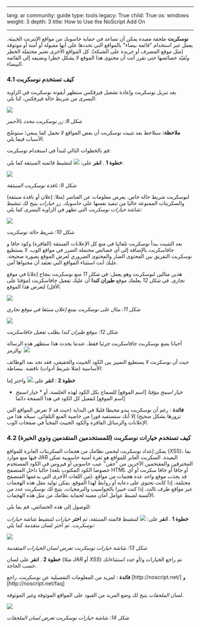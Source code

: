 

---

lang: ar
community: guide
type: tools
legacy: True
child: True
os: windows
weight: 3
depth: 3
title: How to Use the NoScript Add On

---

<p><b>نوسكربت</b> ملحقة مفيدة يمكن أن تساعد في حماية حاسوبك من مواقع الإنترنت الخبيثة. يعمل عبر استخدام "قائمة بيضاء" بالمواقع التي تحددها على أنها مقبولة أو آمنة أو موثوقة (مثل موقع المصرف أو جريدة على الشبكة). كل المواقع الأخرى تعتبر محتملة الخطر وتُقيّد خصائصها حتى تقرر أنت أن محتوى هذا الموقع لا يشكل خطرا وتضيفه إلى القائمة البيضاء.</p>

<h3>4.1 كيف تستخدم نوسكربت</h3>

<p>بعد تنزيل نوسكربت وإعادة تشغيل فيرفكس ستظهر أيقونة نوسكربت في الزاوية اليسرى من شريط حالة فيرفكس، كنا يلي:</p>

<p><img src="/sites/securitybkp.ngoinabox.org/files/u5/firefox-ar/20.png" /></p>

<p><i>شكل 8: زر نوسكربت محدد بالأحمر</i></p>

<p><b>ملاحظة:</b> ستلاحظ بعد تثبيت نوسكربت أن بعض المواقع لا تحمل كما ينبغي؛ ستوضّح الأسباب فيما يلي.</p>

<p>قم بالخطوات التالي لتبدأ في استخدام نوسكربت:</p>

<p><b>خطوة 1</b> . <b>انقر</b> على: <img src="/sites/securitybkp.ngoinabox.org/files/u5/firefox-ar/21.png" /> لتنشيط قائمته المنبثقة كما يلي:</p>

<p><img src="/sites/securitybkp.ngoinabox.org/files/u5/firefox-ar/22.png" /></p>

<p><i>شكل 9: نافذة نوسكربت المنبثقة</i></p>

<p>لنوسكربت شريط حالة خاص. يعرض معلومات عن العناصر (مثلا: إعلان أو نافذة منبثقة) والسكربتات الممنوعة حاليا من تنفيذ نفسها على حاسوبك. زر <i>خيارات</i> يتيح لك تنشيط شاشة <i>خيارات نوسكربت</i> التي تظهر في الزاوية اليسرى كما يلي:</p>

<p><img src="/sites/securitybkp.ngoinabox.org/files/u5/firefox-ar/23.png" /></p>

<p><i>شكل 10: شريط حالة نوسكربت</i></p>

<p>بعد التثبيت يبدأ نوسكربت تلقائيا في منع كل الإعلانات المنبثقة (القافزة) وكود جافا و جافاسكربت بالإضافة إلى أي خصائص محتملة الضرر في مواقع الوب. لا يستطيع نوسكربت التفريق بين المحتوى الضار والمحتوى الضروري لعرض الموقع بصورة صحيحة. عليك أنت استثناء المواقع التي تعتقد أن محتواها آمن.</p>

<p>هذين مثالين لنوسكربت وهو يعمل: في <i>شكل 11</i> منع نوسكربت بنجاح إعلانا في موقع تجاري. في <i>شكل 12</i> يعلمك موقع <b>طيران كندا</b> أن عليك تفعيل جافاسكربت (مؤقتا على الأقل) لتعرض هذا الموقع.</p>

<p><img src="/sites/securitybkp.ngoinabox.org/files/u5/firefox-ar/27.png" /></p>

<p><i>شكل 11: مثال على نوسكربت يمنع إعلان منبثقا في موقع تجاري</i></p>

<p><img src="/sites/securitybkp.ngoinabox.org/files/u5/firefox-ar/26.png" /></p>

<p><i>شكل 12: موقع طيران كندا يطلب تفعيل جافاسكربت</i></p>

<p>أحيانا يمنع نوسكربت جافاسكربت جزئيا فقط. عندما يحدث هذا ستظهر هذه الرسالة والرمز: <img src="/sites/securitybkp.ngoinabox.org/files/u5/firefox-ar/28.png" /></p>

<p>حيث أن نوسكربت لا يستطيع التمييز بين الكود الخبيث والحقيقي، فقد تجد بعد الوظائف الأساسية (مثلا شريط أدوات) ناقصة. ببساطة:</p>

<p><b>خطوة 2</b> : <b>انقر</b> على <img src="/sites/securitybkp.ngoinabox.org/files/u5/firefox-ar/24.png" /> واختر إما</p>

<ul>
	<li>خيار <i>اسمح مؤقتا</i> [اسم الموقع] للسماح بكل الكود لهذه الجلسة، أو * خيار <i>اسمح</i> [اسم الموقع] لتفعيل كل الكود في هذا الصفحة دائما</li>
</ul>

<p><b>فائدة</b> : رغم أن نوسكربت يبدو محبطا قليلا في البداية (حيث قد لا تعرض المواقع التي تزورها بشكل صحيح) إلا أنك ستستفيد فورا من خاصية المنع التلقائي. سيحُد هذا من الإعلانات والرسائل القافزة والكود الخبيث المخبأ في صفحات الوب.</p>

<h3>4.2 كيف تستخدم خيارات نوسكربت (للمستخدمين المتقدمين وذوي الخبرة)</h3>

<p>يمكن إعداد نوسكربت ليحمي نظامك من هجمات السكربتات العابرة للمواقع (XSS)، بما فيها منع موارد JAR البعيدة. السكربت العابر للمواقع هو ثغرة أمنية حاسوبية تمكن المخترقين والمقتحمين الآخرين من "حقن" عيب حاسوبي أو فيروس في الكود المستخدم حاليا داخل المتصفح (خصوصا الكود المكتوب بلغة HTML أو جافا أو جافا سكربت أو أي من اللغات الأخرى التي يدعمها المتصفح). قد يجذب موقع واحد عدة هجمات من مواقع مختلفة، إذا كانت تحتوي على دعاية أو روابط لهذا الموقع. يمكن توليد مقل هذه الهجمات عبر مواقع طرف ثالث. إذا كنت خبيرا بالحواسيب والبرمجيات، يتيح لك نوسكربت عدد من الألسنة لضبط عوامل أمان معينة لحماية نظامك من مثل هذه الهجمات.</p>

<p>للوصول إلى هذه الخصائص، قم بما يلي:</p>

<p><b>خطوة 1</b> . <b>انقر</b> على: <img src="/sites/securitybkp.ngoinabox.org/files/u5/firefox-ar/21.png" /> لتنشيط قائمته المنبثقة، ثم <b>اختر</b> <i>خيارات</i> لتنشيط شاشة <i>خيارات نوسكربت</i>. ثم اختر لسان <i>متقدمة</i> كما يلي:</p>

<p><img src="/sites/securitybkp.ngoinabox.org/files/u5/firefox-ar/25.png" /></p>

<p><i>شكل 13: شاشة خيارات نوسكربت تعرض لسان الخيارات المتقدمة</i></p>

<p><b>خطوة 2</b> . <b>انقر</b> على لسان (مثلا <i>JAR</i> أو <i>XSS</i>) ثم راجع الخيارات و/أو حدد استثناءاتك حسب الحاجة.</p>

<p><b>فائدة</b> : لمزيد من المعلومات التفصيلية عن نوسكربت، راجع [http://noscript.net/] و [http://noscript.net/faq]</p>

<p>لسان <i>الملحقات</i> يتيح لك وضع المزيد من القيود على المواقع الموثوقة وغير الموثوقة.</p>

<p><img src="/sites/securitybkp.ngoinabox.org/files/u5/firefox-ar/29.png" /></p>

<p><i>شكل 14: شاشة خيارات نوسكربت تعرض لسان الملحقات</i></p>



